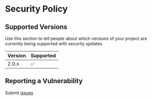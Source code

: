 # Security Policy

## Supported Versions

Use this section to tell people about which versions of your project are
currently being supported with security updates.

| Version | Supported          |
| ------- | ------------------ |
| 2.0.x   | :white_check_mark: |


## Reporting a Vulnerability

Submit [issues](https://github.com/Presslogic-Media/socket.io-go-parser/issues)
